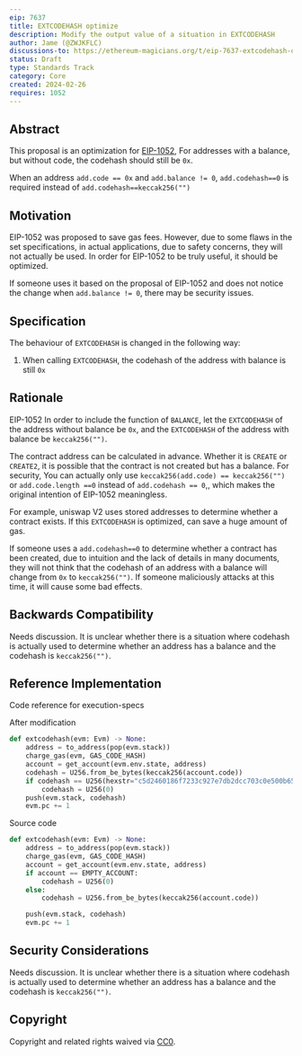 ```yaml
---
eip: 7637
title: EXTCODEHASH optimize
description: Modify the output value of a situation in EXTCODEHASH
author: Jame (@ZWJKFLC)
discussions-to: https://ethereum-magicians.org/t/eip-7637-extcodehash-optimize/18946
status: Draft
type: Standards Track
category: Core
created: 2024-02-26
requires: 1052
---
```




## Abstract

This proposal is an optimization for [EIP-1052](./eip-1052.md),
For addresses with a balance, but without code, the codehash should still be `0x`.

When an address `add.code == 0x` and `add.balance != 0`, `add.codehash==0` is required instead of `add.codehash==keccak256("")`

## Motivation

EIP-1052 was proposed to save gas fees. However, due to some flaws in the set specifications, in actual applications, due to safety concerns, they will not actually be used. In order for EIP-1052 to be truly useful, it should be optimized.

If someone uses it based on the proposal of EIP-1052 and does not notice the change when `add.balance != 0`, there may be security issues.


## Specification

The behaviour of `EXTCODEHASH` is changed in the following way:

1. When calling `EXTCODEHASH`, the codehash of the address with balance is still `0x`


## Rationale

EIP-1052 In order to include the function of `BALANCE`, let the `EXTCODEHASH` of the address without balance be `0x`, and the `EXTCODEHASH` of the address with balance be `keccak256("")`.

The contract address can be calculated in advance. Whether it is  `CREATE` or `CREATE2`, it is possible that the contract is not created but has a balance. For security, You can actually only use `keccak256(add.code) == keccak256("")` or `add.code.length ==0` instead of `add.codehash == 0`,, which makes the original intention of EIP-1052 meaningless.

For example, uniswap V2 uses stored addresses to determine whether a contract exists. If this `EXTCODEHASH` is optimized, can save a huge amount of gas.

If someone uses a `add.codehash==0` to determine whether a contract has been created, due to intuition and the lack of details in many documents, they will not think that the codehash of an address with a balance will change from `0x` to `keccak256("")`. If someone maliciously attacks at this time, it will cause some bad effects.


## Backwards Compatibility

<!-- TODO: -->
Needs discussion.
It is unclear whether there is a situation where codehash is actually used to determine whether an address has a balance and the codehash is `keccak256("")`.


## Reference Implementation

Code reference for execution-specs

After modification

```python
def extcodehash(evm: Evm) -> None:
    address = to_address(pop(evm.stack))
    charge_gas(evm, GAS_CODE_HASH)
    account = get_account(evm.env.state, address)
	codehash = U256.from_be_bytes(keccak256(account.code))
    if codehash == U256(hexstr="c5d2460186f7233c927e7db2dcc703c0e500b653ca82273b7bfad8045d85a470"):
        codehash = U256(0)
    push(evm.stack, codehash)
    evm.pc += 1
```


Source code

```python
def extcodehash(evm: Evm) -> None:
    address = to_address(pop(evm.stack))
    charge_gas(evm, GAS_CODE_HASH)
    account = get_account(evm.env.state, address)
    if account == EMPTY_ACCOUNT:
        codehash = U256(0)
    else:
        codehash = U256.from_be_bytes(keccak256(account.code))

    push(evm.stack, codehash)
    evm.pc += 1
```


## Security Considerations

<!-- TODO: -->
Needs discussion.
It is unclear whether there is a situation where codehash is actually used to determine whether an address has a balance and the codehash is `keccak256("")`.


## Copyright

Copyright and related rights waived via [CC0](../LICENSE.md).
 
